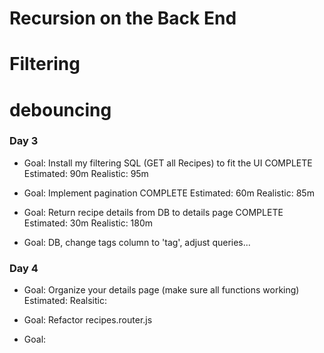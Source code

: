 # Recursion on the Back End
# Filtering
# debouncing


### Day 3
- Goal: Install my filtering SQL (GET all Recipes) to fit the UI
    COMPLETE
    Estimated: 90m
    Realistic: 95m

- Goal: Implement pagination
    COMPLETE
    Estimated: 60m
    Realistic: 85m

- Goal: Return recipe details from DB to details page
    COMPLETE
    Estimated: 30m 
    Realistic: 180m 


- Goal: DB, change tags column to 'tag', adjust queries...


### Day 4







- Goal: Organize your details page (make sure all functions working)
    Estimated: 
    Realsitic: 

- Goal: Refactor recipes.router.js
- Goal: 